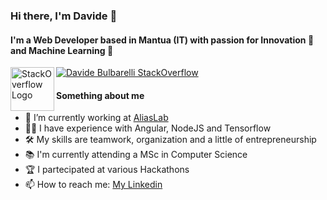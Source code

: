 ### Hi there, I'm Davide 👋

#### I'm a Web Developer based in Mantua (IT) with passion for Innovation :rocket: and Machine Learning :robot:

<img align="left" alt="StackOverflow Logo" src="https://cdn.sstatic.net/Sites/stackoverflow/company/Img/logos/so/so-icon.png?v=c78bd457575a" width="70">

[![Davide Bulbarelli StackOverflow](https://github-readme-stackoverflow.vercel.app/?userID=8128004&layout=compact&theme=dark)](https://stackoverflow.com/users/8128004/davide-bulbarelli)

#### Something about me
- :office: I’m currently working at [AliasLab](https://www.aliaslab.net) 
- 👨‍💻 I have experience with Angular, NodeJS and Tensorflow
- 🛠 My skills are teamwork, organization and a little of entrepreneurship
- 📚 I'm currently attending a MSc in Computer Science
- 🏆 I partecipated at various Hackathons
- 📫 How to reach me: [My Linkedin](https://www.linkedin.com/in/davide-bulbarelli-2247ba122/)
